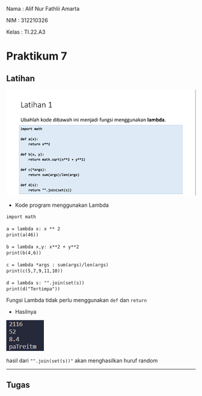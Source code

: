 Nama : Alif Nur Fathlii Amarta

NIM : 312210326

Kelas : TI.22.A3

# Praktikum 7 

## Latihan 

![img.png](Picture/img.png)

- Kode program menggunakan Lambda
```
import math

a = lambda x: x ** 2
print(a(46))

b = lambda x,y: x**2 + y**2
print(b(4,6))

c = lambda *args : sum(args)/len(args)
print(c(5,7,9,11,10))

d = lambda s: "".join(set(s))
print(d("Tertimpa"))
```
Fungsi Lambda tidak perlu menggunakan ```def``` dan ```return```

- Hasilnya 

![img_2.png](Picture/img_1.png)

hasil dari ```"".join(set(s))"``` akan menghasilkan huruf random 


---

## Tugas


